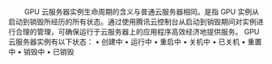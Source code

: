 &nbsp;&nbsp;&nbsp;&nbsp;&nbsp;&nbsp;&nbsp;&nbsp;GPU 云服务器实例生命周期的含义与普通云服务器相同。是指 GPU 实例从启动到销毁所经历的所有状态。通过使用腾讯云控制台从启动到销毁期间对实例进行合理的管理，可确保运行于云服务器上的应用程序高效经济地提供服务。
GPU 云服务器实例有以下状态：
	•	创建中
	•	运行中
	•	重启中
	•	关机中
	•	已关机
	•	重置中
	•	销毁中
	•	已销毁


